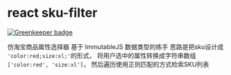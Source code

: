 # react sku-filter

[![Greenkeeper badge](https://badges.greenkeeper.io/zanjs/react-immutable-sku.svg)](https://greenkeeper.io/)

仿淘宝商品属性选择器
基于 ImmutableJS 数据类型的练手
思路是把sku设计成 ```'color:red;size:xl;'```的形式，
将用户选中的属性转换成字符串数组```['color:red', 'size:xl']```，
然后遍历使用正则匹配的方式检索SKU列表

